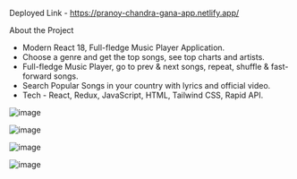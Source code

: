 Deployed Link - https://pranoy-chandra-gana-app.netlify.app/

About the Project

- Modern React 18, Full-fledge Music Player Application. 
- Choose a genre and get the top songs, see top charts and artists. 
- Full-fledge Music Player, go to prev & next songs, repeat, shuffle &
  fast-forward songs. 
- Search Popular Songs in your country with lyrics and official video. 
- Tech - React, Redux, JavaScript, HTML, Tailwind CSS, Rapid API.


![image](https://user-images.githubusercontent.com/60642045/198202578-b2bc9e55-1cc9-436d-996c-abe96813627d.png)


![image](https://user-images.githubusercontent.com/60642045/198202655-095f9ed1-f55b-4e13-bf0a-bd8e8709d342.png)


![image](https://user-images.githubusercontent.com/60642045/198202678-f599bb5e-2e56-4f13-961d-d4ee4173800f.png)


![image](https://user-images.githubusercontent.com/60642045/198202725-d3774912-0e0a-4724-b4ac-452e8968eb6a.png)



